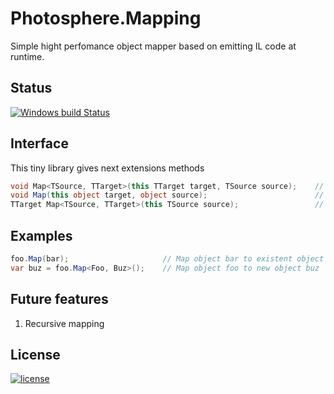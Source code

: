 # Photosphere.Mapping
Simple hight perfomance object mapper based on emitting IL code at runtime.

## Status
[![Windows build Status](https://ci.appveyor.com/api/projects/status/github/sunloving/photosphere-mapping?retina=true&svg=true)](https://ci.appveyor.com/project/sunloving/photosphere-mapping)

## Interface
This tiny library gives next extensions methods
``` C#
void Map<TSource, TTarget>(this TTarget target, TSource source);    // Map from existent object to another one.
void Map(this object target, object source);                        // Map from existent object to another one.
TTarget Map<TSource, TTarget>(this TSource source);                 // Map from existent object to new object.
```

## Examples
``` C#
foo.Map(bar);                     // Map object bar to existent object foo
var buz = foo.Map<Foo, Buz>();    // Map object foo to new object buz
```

## Future features
1. Recursive mapping

## License
[![license](https://img.shields.io/github/license/mashape/apistatus.svg?maxAge=2592000)]()
